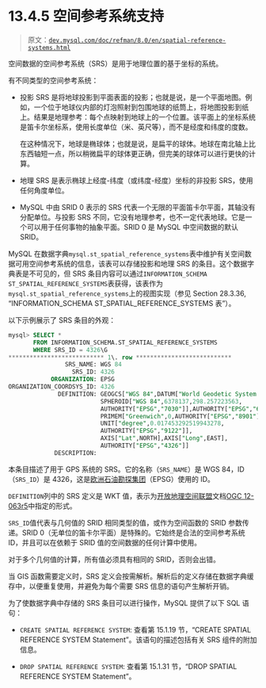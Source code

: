 # 13.4.5 空间参考系统支持

> 原文：[`dev.mysql.com/doc/refman/8.0/en/spatial-reference-systems.html`](https://dev.mysql.com/doc/refman/8.0/en/spatial-reference-systems.html)

空间数据的空间参考系统（SRS）是用于地理位置的基于坐标的系统。

有不同类型的空间参考系统：

+   投影 SRS 是将地球投影到平面表面的投影；也就是说，是一个平面地图。例如，一个位于地球仪内部的灯泡照射到包围地球的纸筒上，将地图投影到纸上。结果是地理参考：每个点映射到地球上的一个位置。该平面上的坐标系统是笛卡尔坐标系，使用长度单位（米、英尺等），而不是经度和纬度的度数。

    在这种情况下，地球是椭球体；也就是说，是扁平的球体。地球在南北轴上比东西轴短一点，所以稍微扁平的球体更正确，但完美的球体可以进行更快的计算。

+   地理 SRS 是表示椭球上经度-纬度（或纬度-经度）坐标的非投影 SRS，使用任何角度单位。

+   MySQL 中由 SRID 0 表示的 SRS 代表一个无限的平面笛卡尔平面，其轴没有分配单位。与投影 SRS 不同，它没有地理参考，也不一定代表地球。它是一个可以用于任何事物的抽象平面。SRID 0 是 MySQL 中空间数据的默认 SRID。

MySQL 在数据字典`mysql.st_spatial_reference_systems`表中维护有关空间数据可用空间参考系统的信息，该表可以存储投影和地理 SRS 的条目。这个数据字典表是不可见的，但 SRS 条目内容可以通过`INFORMATION_SCHEMA` `ST_SPATIAL_REFERENCE_SYSTEMS`表获得，该表作为`mysql.st_spatial_reference_systems`上的视图实现（参见 Section 28.3.36, “INFORMATION_SCHEMA ST_SPATIAL_REFERENCE_SYSTEMS 表”）。

以下示例展示了 SRS 条目的外观：

```sql
mysql> SELECT *
       FROM INFORMATION_SCHEMA.ST_SPATIAL_REFERENCE_SYSTEMS
       WHERE SRS_ID = 4326\G
*************************** 1\. row ***************************
                SRS_NAME: WGS 84
                  SRS_ID: 4326
            ORGANIZATION: EPSG
ORGANIZATION_COORDSYS_ID: 4326
              DEFINITION: GEOGCS["WGS 84",DATUM["World Geodetic System 1984",
                          SPHEROID["WGS 84",6378137,298.257223563,
                          AUTHORITY["EPSG","7030"]],AUTHORITY["EPSG","6326"]],
                          PRIMEM["Greenwich",0,AUTHORITY["EPSG","8901"]],
                          UNIT["degree",0.017453292519943278,
                          AUTHORITY["EPSG","9122"]],
                          AXIS["Lat",NORTH],AXIS["Long",EAST],
                          AUTHORITY["EPSG","4326"]]
             DESCRIPTION:
```

本条目描述了用于 GPS 系统的 SRS。它的名称（`SRS_NAME`）是 WGS 84，ID（`SRS_ID`）是 4326，这是[欧洲石油勘探集团](http://epsg.org)（EPSG）使用的 ID。

`DEFINITION`列中的 SRS 定义是 WKT 值，表示为[开放地理空间联盟](http://www.opengeospatial.org)文档[OGC 12-063r5](http://docs.opengeospatial.org/is/12-063r5/12-063r5.html)中指定的形式。

`SRS_ID`值代表与几何值的 SRID 相同类型的值，或作为空间函数的 SRID 参数传递。SRID 0（无单位的笛卡尔平面）是特殊的。它始终是合法的空间参考系统 ID，并且可以在依赖于 SRID 值的空间数据的任何计算中使用。

对于多个几何值的计算，所有值必须具有相同的 SRID，否则会出错。

当 GIS 函数需要定义时，SRS 定义会按需解析。解析后的定义存储在数据字典缓存中，以便重复使用，并避免为每个需要 SRS 信息的语句产生解析开销。

为了使数据字典中存储的 SRS 条目可以进行操作，MySQL 提供了以下 SQL 语句：

+   `CREATE SPATIAL REFERENCE SYSTEM`: 查看第 15.1.19 节，“CREATE SPATIAL REFERENCE SYSTEM Statement”。该语句的描述包括有关 SRS 组件的附加信息。

+   `DROP SPATIAL REFERENCE SYSTEM`: 查看第 15.1.31 节，“DROP SPATIAL REFERENCE SYSTEM Statement”。
